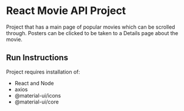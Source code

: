 # React Movie API Project

Project that has a main page of popular movies which can be scrolled through. Posters can be clicked to be taken to a Details page about the movie. 

## Run Instructions

Project requires installation of:

- React and Node 
- axios
- @material-ui/icons
- @material-ui/core

